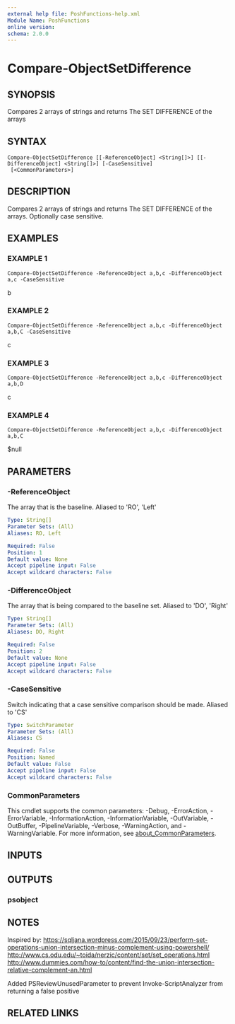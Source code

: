 ```yaml
---
external help file: PoshFunctions-help.xml
Module Name: PoshFunctions
online version:
schema: 2.0.0
---
```


# Compare-ObjectSetDifference

## SYNOPSIS
Compares 2 arrays of strings and returns The SET DIFFERENCE of the arrays

## SYNTAX

```
Compare-ObjectSetDifference [[-ReferenceObject] <String[]>] [[-DifferenceObject] <String[]>] [-CaseSensitive]
 [<CommonParameters>]
```

## DESCRIPTION
Compares 2 arrays of strings and returns The SET DIFFERENCE of the arrays.
Optionally case sensitive.

## EXAMPLES

### EXAMPLE 1
```
Compare-ObjectSetDifference -ReferenceObject a,b,c -DifferenceObject a,c -CaseSensitive
```

b

### EXAMPLE 2
```
Compare-ObjectSetDifference -ReferenceObject a,b,c -DifferenceObject a,b,C -CaseSensitive
```

c

### EXAMPLE 3
```
Compare-ObjectSetDifference -ReferenceObject a,b,c -DifferenceObject a,b,D
```

c

### EXAMPLE 4
```
Compare-ObjectSetDifference -ReferenceObject a,b,c -DifferenceObject a,b,C
```

$null

## PARAMETERS

### -ReferenceObject
The array that is the baseline.
Aliased to 'RO', 'Left'

```yaml
Type: String[]
Parameter Sets: (All)
Aliases: RO, Left

Required: False
Position: 1
Default value: None
Accept pipeline input: False
Accept wildcard characters: False
```

### -DifferenceObject
The array that is being compared to the baseline set.
Aliased to 'DO', 'Right'

```yaml
Type: String[]
Parameter Sets: (All)
Aliases: DO, Right

Required: False
Position: 2
Default value: None
Accept pipeline input: False
Accept wildcard characters: False
```

### -CaseSensitive
Switch indicating that a case sensitive comparison should be made.
Aliased to 'CS'

```yaml
Type: SwitchParameter
Parameter Sets: (All)
Aliases: CS

Required: False
Position: Named
Default value: False
Accept pipeline input: False
Accept wildcard characters: False
```

### CommonParameters
This cmdlet supports the common parameters: -Debug, -ErrorAction, -ErrorVariable, -InformationAction, -InformationVariable, -OutVariable, -OutBuffer, -PipelineVariable, -Verbose, -WarningAction, and -WarningVariable. For more information, see [about_CommonParameters](http://go.microsoft.com/fwlink/?LinkID=113216).

## INPUTS

## OUTPUTS

### psobject
## NOTES
Inspired by:
https://sqljana.wordpress.com/2015/09/23/perform-set-operations-union-intersection-minus-complement-using-powershell/
http://www.cs.odu.edu/~toida/nerzic/content/set/set_operations.html
http://www.dummies.com/how-to/content/find-the-union-intersection-relative-complement-an.html

Added PSReviewUnusedParameter to prevent Invoke-ScriptAnalyzer from returning a false positive

## RELATED LINKS
